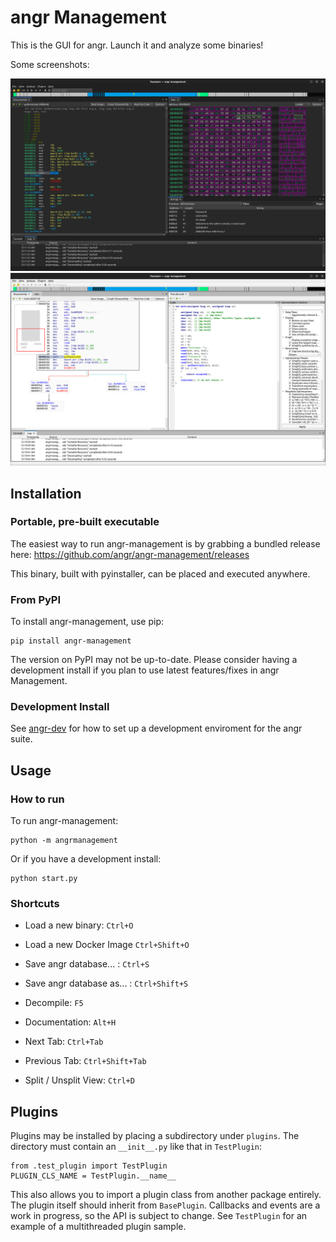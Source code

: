 # angr Management

This is the GUI for angr.
Launch it and analyze some binaries!

Some screenshots:

[![Disassembly](https://github.com/angr/angr-management/blob/master/screenshots/disassembly.png)](https://github.com/angr/angr-management/blob/master/screenshots/disassembly.png)
[![Decompilation](https://github.com/angr/angr-management/blob/master/screenshots/decompilation.png)](https://github.com/angr/angr-management/blob/master/screenshots/decompilation.png)

## Installation

### Portable, pre-built executable

The easiest way to run angr-management is by grabbing a bundled release here: https://github.com/angr/angr-management/releases

This binary, built with pyinstaller, can be placed and executed anywhere.

### From PyPI

To install angr-management, use pip:

```
pip install angr-management
```

The version on PyPI may not be up-to-date.
Please consider having a development install if you plan to use latest features/fixes in angr Management.

### Development Install

See [angr-dev](https://github.com/angr/angr-dev) for how to set up a development enviroment for the angr suite.

## Usage

### How to run

To run angr-management:

```
python -m angrmanagement
```

Or if you have a development install:

```
python start.py
```

### Shortcuts
- Load a new binary: ```Ctrl+O```
- Load a new Docker Image ```Ctrl+Shift+O```
- Save angr database... : ```Ctrl+S```
- Save angr database as... : ```Ctrl+Shift+S```
- Decompile: ```F5```
- Documentation: ```Alt+H```

- Next Tab: ```Ctrl+Tab```
- Previous Tab: ```Ctrl+Shift+Tab```
- Split / Unsplit View: ```Ctrl+D```

## Plugins

Plugins may be installed by placing a subdirectory under `plugins`. The directory must contain an `__init__.py` like that in `TestPlugin`:
```
from .test_plugin import TestPlugin
PLUGIN_CLS_NAME = TestPlugin.__name__
```

This also allows you to import a plugin class from another package entirely. The plugin itself should inherit from `BasePlugin`. Callbacks and events are a work in progress, so the API is subject to change. See `TestPlugin` for an example of a multithreaded plugin sample.
